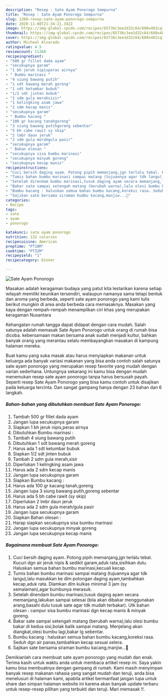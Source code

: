 ```yaml
---
description: "Resep : Sate Ayam Ponorogo Sempurna"
title: "Resep : Sate Ayam Ponorogo Sempurna"
slug: 1260-resep-sate-ayam-ponorogo-sempurna
date: 2020-11-08T21:34:21.342Z
image: https://img-global.cpcdn.com/recipes/65736c3ee1d32c64/680x482cq70/sate-ayam-ponorogo-foto-resep-utama.jpg
thumbnail: https://img-global.cpcdn.com/recipes/65736c3ee1d32c64/680x482cq70/sate-ayam-ponorogo-foto-resep-utama.jpg
cover: https://img-global.cpcdn.com/recipes/65736c3ee1d32c64/680x482cq70/sate-ayam-ponorogo-foto-resep-utama.jpg
author: Micheal Alvarado
ratingvalue: 4.5
reviewcount: 11268
recipeingredient:
- "500 gr fillet dada ayam"
- "secukupnya garam"
- "1 bh jeruk nipisperas airnya"
- " Bumbu marinasi "
- "4 siung bawang putih"
- "1 sdt bawang merah goreng"
- "1 sdt ketumbar bubuk"
- "1/2 sdt jinten bubuk"
- "2 sdm gula merahsisir"
- "1 kelingking asam jawa"
- "2 sdm kecap manis"
- "secukupnya garam"
- " Bumbu kacang "
- "100 gr kacang tanahgoreng"
- "3 siung bawang putihgoreng sebentar"
- "5 bh cabe rawit sy skip"
- "2 lmbr daun jeruk"
- "2 sdm gula merahgula pasir"
- "secukupnya garam"
- " Bahan olesan "
- "secukupnya sisa bumbu marinasi"
- "secukupnya minyak goreng"
- "secukupnya kecap manis"
recipeinstructions:
- "Cuci bersih daging ayam. Potong pipih memanjang,jgn terlalu tebal. Kucuri dgn air jeruk nipis &amp; sedikit garam,aduk rata,sisihkan dulu. Haluskan semua bahan bumbu marinasi,kecuali kecap."
- "Tumis bahan bumbu marinasi sampai matang (tujuannya agar tdk langu),lalu masukkan ke dlm potongan daging ayam,tambahkan kecap,aduk rata. Diamkan dlm kulkas minimal 3 jam (sy semalaman),agar bumbunya merasuk."
- "Setelah direndam bumbu marinasi,tusuk daging ayam secara memanjang,lakukan sampai selesai (bila akan dibakar menggunakan arang,basahi dulu tusuk sate agar tdk mudah terbakar). Utk bahan olesan : campur sisa bumbu marinasi dgn kecap manis &amp; minyak goreng."
- "Bakar sate sampai setengah matang (berubah warna),lalu olesi bumbu bakar di kedua sisi,bolak balik sampai matang. Menjelang akan diangkat,olesi bumbu lagi,bakar lg sebentar."
- "Bumbu kacang : haluskan semua bahan bumbu kacang,koreksi rasa. Seduh dgn air panas,tambahkan kecap sesuai selera."
- "Sajikan sate bersama siraman bumbu kacang,manjiw...🤤"
categories:
- Recipe
tags:
- sate
- ayam
- ponorogo

katakunci: sate ayam ponorogo 
nutrition: 132 calories
recipecuisine: American
preptime: "PT10M"
cooktime: "PT32M"
recipeyield: "1"
recipecategory: Dinner

---
```



![Sate Ayam Ponorogo](https://img-global.cpcdn.com/recipes/65736c3ee1d32c64/680x482cq70/sate-ayam-ponorogo-foto-resep-utama.jpg)

Masakan adalah keragaman budaya yang patut kita lestarikan karena setiap wilayah memiliki keunikan tersendiri, walaupun namanya sama tetapi bentuk dan aroma yang berbeda, seperti sate ayam ponorogo yang kami tulis berikut mungkin di area anda berbeda cara memasaknya. Masakan yang kaya dengan rempah-rempah menampilkan ciri khas yang merupakan keragaman Nusantara

Kehangatan rumah tangga dapat didapat dengan cara mudah. Salah satunya adalah memasak Sate Ayam Ponorogo untuk orang di rumah bisa dicoba. kebersamaan makan bersama anak sudah menjadi kultur, bahkan banyak orang yang merantau selalu membayangkan masakan di kampung halaman mereka.



Buat kamu yang suka masak atau harus menyiapkan makanan untuk keluarga ada banyak variasi makanan yang bisa anda contoh salah satunya sate ayam ponorogo yang merupakan resep favorite yang mudah dengan varian sederhana. Untungnya sekarang ini kamu bisa dengan mudah menemukan resep sate ayam ponorogo tanpa harus bersusah payah.
Seperti resep Sate Ayam Ponorogo yang bisa kamu contoh untuk disajikan pada keluarga tercinta. Dan sangat gampang hanya dengan 23 bahan dan 6 langkah.


<!--inarticleads1-->

##### Bahan-bahan yang dibutuhkan membuat Sate Ayam Ponorogo:

1. Tambah 500 gr fillet dada ayam
1. Jangan lupa secukupnya garam
1. Siapkan 1 bh jeruk nipis,peras airnya
1. Dibutuhkan  Bumbu marinasi :
1. Tambah 4 siung bawang putih
1. Dibutuhkan 1 sdt bawang merah goreng
1. Harus ada 1 sdt ketumbar bubuk
1. Siapkan 1/2 sdt jinten bubuk
1. Tambah 2 sdm gula merah,sisir
1. Diperlukan 1 kelingking asam jawa
1. Harus ada 2 sdm kecap manis
1. Jangan lupa secukupnya garam
1. Siapkan  Bumbu kacang :
1. Harus ada 100 gr kacang tanah,goreng
1. Jangan lupa 3 siung bawang putih,goreng sebentar
1. Harus ada 5 bh cabe rawit (sy skip)
1. Diperlukan 2 lmbr daun jeruk
1. Harus ada 2 sdm gula merah/gula pasir
1. Jangan lupa secukupnya garam
1. Siapkan  Bahan olesan :
1. Harap siapkan secukupnya sisa bumbu marinasi
1. Jangan lupa secukupnya minyak goreng
1. Jangan lupa secukupnya kecap manis




<!--inarticleads2-->

##### Bagaimana membuat  Sate Ayam Ponorogo:

1. Cuci bersih daging ayam. Potong pipih memanjang,jgn terlalu tebal. Kucuri dgn air jeruk nipis &amp; sedikit garam,aduk rata,sisihkan dulu. Haluskan semua bahan bumbu marinasi,kecuali kecap.
1. Tumis bahan bumbu marinasi sampai matang (tujuannya agar tdk langu),lalu masukkan ke dlm potongan daging ayam,tambahkan kecap,aduk rata. Diamkan dlm kulkas minimal 3 jam (sy semalaman),agar bumbunya merasuk.
1. Setelah direndam bumbu marinasi,tusuk daging ayam secara memanjang,lakukan sampai selesai (bila akan dibakar menggunakan arang,basahi dulu tusuk sate agar tdk mudah terbakar). Utk bahan olesan : campur sisa bumbu marinasi dgn kecap manis &amp; minyak goreng.
1. Bakar sate sampai setengah matang (berubah warna),lalu olesi bumbu bakar di kedua sisi,bolak balik sampai matang. Menjelang akan diangkat,olesi bumbu lagi,bakar lg sebentar.
1. Bumbu kacang : haluskan semua bahan bumbu kacang,koreksi rasa. Seduh dgn air panas,tambahkan kecap sesuai selera.
1. Sajikan sate bersama siraman bumbu kacang,manjiw...🤤




Demikianlah cara membuat sate ayam ponorogo yang mudah dan enak. Terima kasih untuk waktu anda untuk membaca artikel resep ini. Saya yakin kamu bisa membuatnya dengan gampang di rumah. Kami masih menyimpan banyak resep makanan rahasia yang sangat mudah dan teruji, anda bisa menelusuri di halaman kami, apabila artikel bermanfaat jangan lupa untuk share dan simpan halaman website ini karena akan banyak update terbaru untuk resep-resep pilihan yang terbukti dan teruji. Mari memasak !!. 
